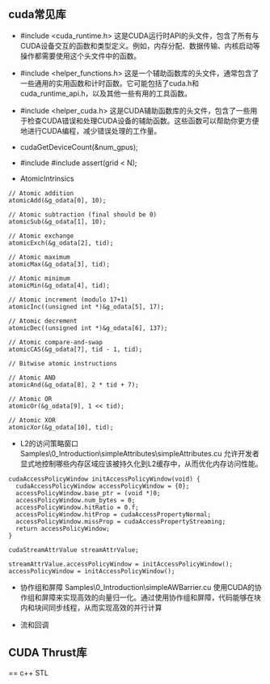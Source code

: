 

## cuda常见库


* #include <cuda_runtime.h>
这是CUDA运行时API的头文件，包含了所有与CUDA设备交互的函数和类型定义。例如，内存分配、数据传输、内核启动等操作都需要使用这个头文件中的函数。
* #include <helper_functions.h>
这是一个辅助函数库的头文件，通常包含了一些通用的实用函数和计时函数。它可能包括了cuda.h和cuda_runtime_api.h，以及其他一些有用的工具函数。
* #include <helper_cuda.h>
这是CUDA辅助函数库的头文件，包含了一些用于检查CUDA错误和处理CUDA设备的辅助函数。这些函数可以帮助你更方便地进行CUDA编程，减少错误处理的工作量。

* cudaGetDeviceCount(&num_gpus);

* #include <cassert>
#include <cassert>
assert(grid < N);

* AtomicIntrinsics
```
// Atomic addition
atomicAdd(&g_odata[0], 10);

// Atomic subtraction (final should be 0)
atomicSub(&g_odata[1], 10);

// Atomic exchange
atomicExch(&g_odata[2], tid);

// Atomic maximum
atomicMax(&g_odata[3], tid);

// Atomic minimum
atomicMin(&g_odata[4], tid);

// Atomic increment (modulo 17+1)
atomicInc((unsigned int *)&g_odata[5], 17);

// Atomic decrement
atomicDec((unsigned int *)&g_odata[6], 137);

// Atomic compare-and-swap
atomicCAS(&g_odata[7], tid - 1, tid);

// Bitwise atomic instructions

// Atomic AND
atomicAnd(&g_odata[8], 2 * tid + 7);

// Atomic OR
atomicOr(&g_odata[9], 1 << tid);

// Atomic XOR
atomicXor(&g_odata[10], tid);
```

* L2的访问策略窗口
Samples\0_Introduction\simpleAttributes\simpleAttributes.cu
允许开发者显式地控制哪些内存区域应该被持久化到L2缓存中，从而优化内存访问性能。
```
cudaAccessPolicyWindow initAccessPolicyWindow(void) {
  cudaAccessPolicyWindow accessPolicyWindow = {0};
  accessPolicyWindow.base_ptr = (void *)0;
  accessPolicyWindow.num_bytes = 0;
  accessPolicyWindow.hitRatio = 0.f;
  accessPolicyWindow.hitProp = cudaAccessPropertyNormal;
  accessPolicyWindow.missProp = cudaAccessPropertyStreaming;
  return accessPolicyWindow;
}

cudaStreamAttrValue streamAttrValue;

streamAttrValue.accessPolicyWindow = initAccessPolicyWindow();
accessPolicyWindow = initAccessPolicyWindow();
```

* 协作组和屏障
Samples\0_Introduction\simpleAWBarrier.cu
使用CUDA的协作组和屏障来实现高效的向量归一化。通过使用协作组和屏障，代码能够在块内和块间同步线程，从而实现高效的并行计算


* 流和回调





## CUDA Thrust库
== c++ STL




